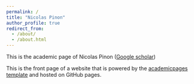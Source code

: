 ```yaml
---
permalink: /
title: "Nicolas Pinon"
author_profile: true
redirect_from: 
  - /about/
  - /about.html
---
```





This is the academic page of Nicolas Pinon ([Google scholar](https://scholar.google.com/citations?user=8x2ZwGYAAAAJ&hl=fr))


This is the front page of a website that is powered by the [academicpages template](https://github.com/academicpages/academicpages.github.io) and hosted on GitHub pages.
